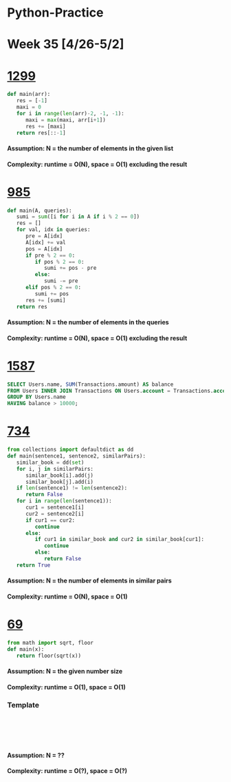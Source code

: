 # Python-Practice

# Week 35 [4/26-5/2]

# [1299](https://leetcode.com/problems/replace-elements-with-greatest-element-on-right-side/)
```python
def main(arr):
   res = [-1]
   maxi = 0
   for i in range(len(arr)-2, -1, -1):
      maxi = max(maxi, arr[i+1])
      res += [maxi]
   return res[::-1]
```
#### Assumption: N = the number of elements in the given list
#### Complexity: runtime = O(N), space = O(1) excluding the result

# [985](https://leetcode.com/problems/sum-of-even-numbers-after-queries/)
```python
def main(A, queries):
   sumi = sum([i for i in A if i % 2 == 0])
   res = []
   for val, idx in queries:
      pre = A[idx]
      A[idx] += val
      pos = A[idx]
      if pre % 2 == 0:
         if pos % 2 == 0:
            sumi += pos - pre
         else:
            sumi -= pre
      elif pos % 2 == 0:
         sumi += pos
      res += [sumi]
   return res
```
#### Assumption: N = the number of elements in the queries
#### Complexity: runtime = O(N), space = O(1) excluding the result

# [1587](https://leetcode.com/problems/bank-account-summary-ii/)
```sql
SELECT Users.name, SUM(Transactions.amount) AS balance
FROM Users INNER JOIN Transactions ON Users.account = Transactions.account
GROUP BY Users.name
HAVING balance > 10000;
```

# [734](https://leetcode.com/problems/sentence-similarity/)
```python
from collections import defaultdict as dd
def main(sentence1, sentence2, similarPairs):
   similar_book = dd(set)
   for i, j in similarPairs:
      similar_book[i].add(j)
      similar_book[j].add(i)
   if len(sentence1) != len(sentence2):
      return False
   for i in range(len(sentence1)):
      cur1 = sentence1[i]
      cur2 = sentence2[i]
      if cur1 == cur2:
         continue
      else:
         if cur1 in similar_book and cur2 in similar_book[cur1]:
            continue
         else:
            return False
   return True
```
#### Assumption: N = the number of elements in similar pairs
#### Complexity: runtime = O(N), space = O(1)

# [69](https://leetcode.com/problems/sqrtx/)
```python
from math import sqrt, floor
def main(x):
   return floor(sqrt(x))
```
#### Assumption: N = the given number size
#### Complexity: runtime = O(1), space = O(1)

### Template
# []()
```sql
```

# []()
```python
```
#### Assumption: N = ??
#### Complexity: runtime = O(?), space = O(?)